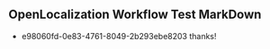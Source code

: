 ## OpenLocalization Workflow Test MarkDown
* e98060fd-0e83-4761-8049-2b293ebe8203 thanks!

<!--HONumber=Aug16_HO4-->


